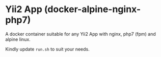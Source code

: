 # Yii2 App (docker-alpine-nginx-php7)

A docker container suitable for any Yii2 App with nginx, php7 (fpm) and alpine linux.

Kindly update `run.sh` to suit your needs.
